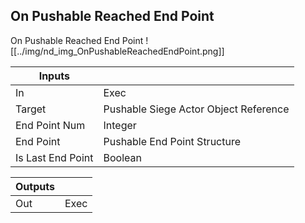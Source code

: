## On Pushable Reached End Point
On Pushable Reached End Point
![[../img/nd_img_OnPushableReachedEndPoint.png]]

|Inputs||
|--|--|
| In | Exec |
| Target | Pushable Siege Actor Object Reference |
| End Point Num | Integer |
| End Point | Pushable End Point Structure |
| Is Last End Point | Boolean |

|Outputs||
|--|--|
| Out | Exec |
